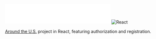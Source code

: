 ![AroundTheUs](./src/images/header.svg) ![React](https://img.icons8.com/officel/30/000000/react.png)

[Around the U.S.](https://github.com/galon7/web_project_4) project in React, featuring authorization and registration.
